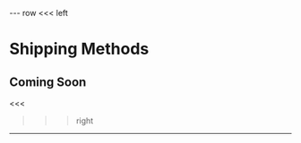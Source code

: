 --- row
<<< left
# Shipping Methods
## Coming Soon
<<<

>>> right
<!-- include(../api-ref-snippet.md) -->
>>>
---

<!-- include(../support.md) -->
